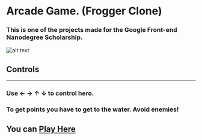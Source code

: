 Arcade Game. (Frogger Clone)
===============================

### This is one of the projects made for the Google Front-end Nanodegree Scholarship.

![alt text](https://i.imgur.com/oOdmQbA.png)

## Controls
___
### Use ← → ↑ ↓ to control hero.

### To get points you have to get to the water. Avoid enemies!

## You can [Play Here](https://htmlpreview.github.io/?https://github.com/VessJS/arcade-game/blob/master/index.html)
